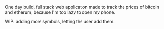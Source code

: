 One day build, full stack web application made to track the prices of bitcoin and etherum, because I'm too lazy to open my phone.

WIP: adding more symbols, letting the user add them.
